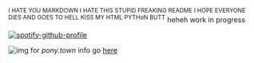  <sup>I HATE YOU MARKDOWN I HATE THIS STUPID FREAKING README I HOPE EVERYONE DIES AND GOES TO HELL KISS MY HTML PYTHoN BUTT</sup> heheh work in progress

[![spotify-github-profile](https://spotify-github-profile.vercel.app/api/view?uid=04ky8vr4q89qstdzpbkjrmd18&cover_image=true&theme=natemoo-re&show_offline=false&background_color=121212&interchange=true&bar_color=60472b&bar_color_cover=true)](https://github.com/kittinan/spotify-github-profile)

![img](https://64.media.tumblr.com/b5fb3b2e5206daf67beb51479bc34a93/tumblr_oodtqhJN7P1uxjyz9o5_75sq.png) for _pony.town_ info go [here](https://github.com/megatensei/pt)

